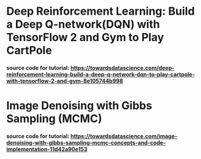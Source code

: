 # Deep Reinforcement Learning: Build a Deep Q-network(DQN) with TensorFlow 2 and Gym to Play CartPole

#### source code for tutorial: https://towardsdatascience.com/deep-reinforcement-learning-build-a-deep-q-network-dqn-to-play-cartpole-with-tensorflow-2-and-gym-8e105744b998


# Image Denoising with Gibbs Sampling (MCMC) 

#### source code for tutorial: https://towardsdatascience.com/image-denoising-with-gibbs-sampling-mcmc-concepts-and-code-implementation-11d42a90e153
